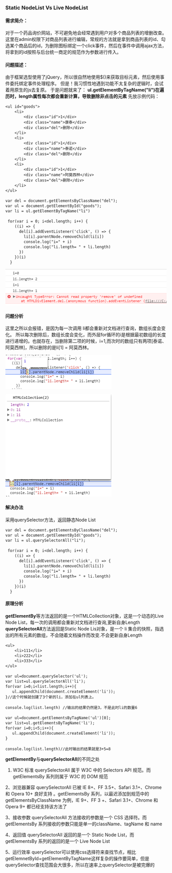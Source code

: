 ### Static NodeList  Vs Live NodeList

#### 需求简介：

对于一个药品询价网站，不可避免地会经常遇到用户对多个商品列表的增删改查。这里在admin权限下对商品列表进行编辑，常规的方法就是拿到商品列表的id、勾选某个商品后的id，为删除图标绑定一个click事件，然后在事件中调用ajax方法，将拿到的id按照与后台统一商定的规范作为参数进行传入。

#### 问题描述：

由于框架选型使用了jQuery，所以很自然地使用$()来获取目标元素，然后使用事件委托绑定事件处理程序。
但是！我习惯性地遇到功能不太复杂的逻辑时，会试着用原生的js去复原。
于是问题就来了： **ul.getElementByTagName("li")在遍历时，length属性每次都会重新计算，导致删除非点击的元素**
先放示例代码：
````
<ul id="goods">
    <li>
        <div class="id">1</div>
        <div class="name">康泰</div>
        <div class="del">删除</div>
    </li>
    <li>
        <div class="id">1</div>
        <div class="name">泰诺</div>        
        <div class="del">删除</div
    </li>
    <li>
        <div class="id">1</div>
        <div class="name">阿莫西林</div>   
        <div class="del">删除</div>
    </li>
</ul>

var del = document.getElementsByClassName("del");
var ul = document.getElementById("goods");
var li = ul.getElementByTagName("li")

 for(var i = 0; i<del.length; i++) {
    ((i) => {
      del[i].addEventListener('click', () => {
        li[i].parentNode.removeChild(li[i])
        console.log("i=" + i)
        console.log("li.length= " + li.length)
      })
    })(i)
  }
````
![](/实习总结/imgs/static-1.jpg)

#### 问题分析
这里之所以会报错，是因为每一次调用 li都会重新对文档进行查询，数组长度会变化。
所以每次删除后，数组长度会变化，而外层for循环的i是根据最初数组的长度进行递增的。也就存在，当删除第二项的时候，i=1,而次时的数组只有两项[泰诺、阿莫西林]，所以删除的是li[1] = 阿莫西林。

![](/实习总结/imgs/static-2.jpg)

![](/实习总结/imgs/static-3.jpg)

#### 解决办法
采用querySelector方法，返回静态Node List
````
var del = document.getElementsByClassName("del");
var ul = document.getElementById("goods");
var li = ul.querySelectorAll("li");

 for(var i = 0; i<del.length; i++) {
    ((i) => {
      del[i].addEventListener('click', () => {
        li[i].parentNode.removeChild(li[i])
        console.log("i=" + i)
        console.log("li.length= " + li.length)
      })
    })(i)
  }
````

#### 原理分析
**getElementBy**等方法返回的是一个HTMLCollection对象，这是一个动态的Live Node List，每一次的调用都会重新对文档进行查询,更新自身Length
**querySelectorAll**方法返回是Static Node Lis对象，是一个 li 集合的快照，指选出的所有元素的数组，不会随着文档操作而改变.不会更新自身Length

````
<ul>
    <li>111</li>
    <li>222</li> 
    <li>333</li> 
</ul>

var ul=document.querySelector('ul');
var list=ul.querySelectorAll('li'); 
for(var i=0;i<list.length;i++){ 
   ul.appendChild(document.createElement('li'));
}//这个时候就创建了3个新的li，添加在ul列表上。
 
console.log(list.length) //输出的结果仍然是3，不是此时li的数量6

var ul=document.getElementsByTagName('ul')[0];
var list=ul.getElementsByTagName('li');
for(var i=0;i<5;i++){ 
   ul.appendChild(document.createElement('li'));
} 

console.log(list.length)//此时输出的结果就是3+5=8
````
**getElementBy**与**querySelectorAll**的不同之处
1. W3C 标准
querySelectorAll 属于 W3C 中的 Selectors API 规范。而 getElementsBy 系列则属于 W3C 的 DOM 规范 

2、浏览器兼容
querySelectorAll 已被 IE 8+、FF 3.5+、Safari 3.1+、Chrome 和 Opera 10+ 良好支持 。getElementsBy 系列，以最迟添加到规范中的 getElementsByClassName 为例，IE 9+、FF 3 +、Safari 3.1+、Chrome 和 Opera 9+ 都已经支持该方法了

3、接收参数
querySelectorAll 方法接收的参数是一个 CSS 选择符。而 getElementsBy 系列接收的参数只能是单一的className、tagName 和 name

4、返回值
querySelectorAll 返回的是一个 Static Node List，而 getElementsBy 系列的返回的是一个 Live Node List

5、运行效率
querySelector可以使用css选择符来查找节点，相比getElemnetById+getElementByTagName这样复杂的操作要简单，但是querySelector查找范围会大很多，所以在速率上querySelector是被完爆的

